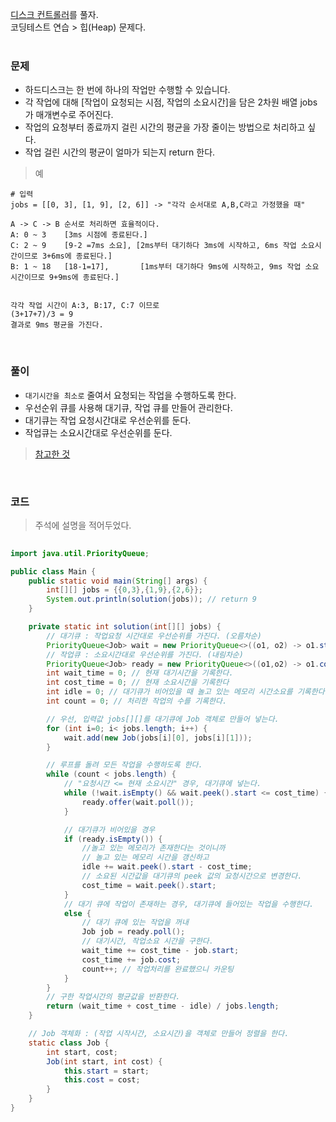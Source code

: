 [디스크 컨트롤러](https://school.programmers.co.kr/learn/courses/30/lessons/42627)를 풀자.  <br> 코딩테스트 연습 > 힙(Heap) 문제다. <br><br>

### 문제
+ 하드디스크는 한 번에 하나의 작업만 수행할 수 있습니다. 
+ 각 작업에 대해 [작업이 요청되는 시점, 작업의 소요시간]을 담은 2차원 배열 jobs가 매개변수로 주어진다.
+ 작업의 요청부터 종료까지 걸린 시간의 평균을 가장 줄이는 방법으로 처리하고 싶다.
+ 작업 걸린 시간의 평균이 얼마가 되는지 return 한다.

> 예

```
# 입력 
jobs = [[0, 3], [1, 9], [2, 6]] -> "각각 순서대로 A,B,C라고 가정했을 때"

A -> C -> B 순서로 처리하면 효율적이다.
A: 0 ~ 3    [3ms 시점에 종료된다.]
C: 2 ~ 9    [9-2 =7ms 소요], [2ms부터 대기하다 3ms에 시작하고, 6ms 작업 소요시간이므로 3+6ms에 종료된다.]
B: 1 ~ 18   [18-1=17],       [1ms부터 대기하다 9ms에 시작하고, 9ms 작업 소요시간이므로 9+9ms에 종료된다.]


각각 작업 시간이 A:3, B:17, C:7 이므로
(3+17+7)/3 = 9
결과로 9ms 평균을 가진다.
```

<br>

### 풀이
+ `대기시간을 최소로` 줄여서 요청되는 작업을 수행하도록 한다.
+ 우선순위 큐를 사용해 대기큐, 작업 큐를 만들어 관리한다.
+ 대기큐는 작업 요청시간대로 우선순위를 둔다.
+ 작업큐는 소요시간대로 우선순위를 둔다.
> [참고한 것](https://easybrother0103.tistory.com/119)

<br>

### 코드
> 주석에 설명을 적어두었다.

```java
 
import java.util.PriorityQueue;

public class Main {
    public static void main(String[] args) {
        int[][] jobs = {{0,3},{1,9},{2,6}};
        System.out.println(solution(jobs)); // return 9
    }

    private static int solution(int[][] jobs) {
        // 대기큐 : 작업요청 시간대로 우선순위를 가진다. (오름차순)
        PriorityQueue<Job> wait = new PriorityQueue<>((o1, o2) -> o1.start - o2.start);
        // 작업큐 : 소요시간대로 우선순위를 가진다. (내림차순)
        PriorityQueue<Job> ready = new PriorityQueue<>((o1,o2) -> o1.cost - o2.cost);
        int wait_time = 0; // 현재 대기시간을 기록한다.
        int cost_time = 0; // 현재 소요시간을 기록한다
        int idle = 0; // 대기큐가 비어있을 때 놀고 있는 메모리 시간소요를 기록한다.
        int count = 0; // 처리한 작업의 수를 기록한다.

        // 우선, 입력값 jobs[][]를 대기큐에 Job 객체로 만들어 넣는다.
        for (int i=0; i< jobs.length; i++) {
            wait.add(new Job(jobs[i][0], jobs[i][1]));
        }

        // 루프를 돌려 모든 작업을 수행하도록 한다.
        while (count < jobs.length) {
            // "요청시간 <= 현재 소요시간" 경우, 대기큐에 넣는다.
            while (!wait.isEmpty() && wait.peek().start <= cost_time) {
                ready.offer(wait.poll());
            }

            // 대기큐가 비어있을 경우
            if (ready.isEmpty()) {
                //놀고 있는 메모리가 존재한다는 것이니까
                // 놀고 있는 메모리 시간을 갱신하고
                idle += wait.peek().start - cost_time;
                // 소요된 시간값을 대기큐의 peek 값의 요청시간으로 변경한다.
                cost_time = wait.peek().start;
            }
            // 대기 큐에 작업이 존재하는 경우, 대기큐에 들어있는 작업을 수행한다.
            else {
                // 대기 큐에 있는 작업을 꺼내
                Job job = ready.poll();
                // 대기시간, 작업소요 시간을 구한다.
                wait_time += cost_time - job.start;
                cost_time += job.cost;
                count++; // 작업처리를 완료했으니 카운팅
            }
        }
        // 구한 작업시간의 평균값을 반환한다.
        return (wait_time + cost_time - idle) / jobs.length;
    }

    // Job 객체화 : (작업 시작시간, 소요시간)을 객체로 만들어 정렬을 한다.
    static class Job {
        int start, cost;
        Job(int start, int cost) {
            this.start = start;
            this.cost = cost;
        }
    }
}
```
